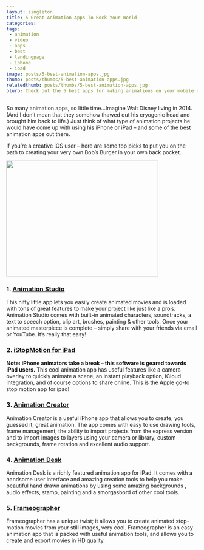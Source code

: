 ```yaml
---
layout: singleton
title: 5 Great Animation Apps To Rock Your World
categories:
tags:
 - animation
 - video
 - apps
 - best
 - landingpage
 - iphone
 - ipad
image: posts/5-best-animation-apps.jpg
thumb: posts/thumbs/5-best-animation-apps.jpg
relatedthumb: posts/thumbs/5-best-animation-apps.jpg
blurb: Check out the 5 best apps for making animations on your mobile device.
---
```


So many animation apps, so little time…Imagine Walt Disney living in 2014. (And I don’t mean that they somehow thawed out his cryogenic head and brought him back to life.) Just think of what type of animation projects he would have come up with using his iPhone or iPad – and some of the best animation apps out there.

If you’re a creative iOS user – here are some top picks to put you on the path to creating your very own Bob’s Burger in your own back pocket.

<div class="text-center">
  <img width="400" height="305" src="{{ 'posts/animation-app.png' | asset_path }}">
</div>

### 1. <a href="https://itunes.apple.com/US/app/id362956988?mt=8" target="_blank">Animation Studio</a>
This nifty little app lets you easily create animated movies and is loaded with tons of great features to make your project like just like a pro’s.  Animation Studio comes with built-in animated characters, soundtracks, a text to speech option, clip art, brushes, painting & other tools. Once your animated masterpiece is complete – simply share with your friends via email or YouTube. It’s really that easy!


### 2. <a href="https://itunes.apple.com/us/app/istopmotion-for-ipad/id484019696?mt=8&at=11l4zj" target="_blank">iStopMotion for iPad</a>
<b>Note: iPhone animators take a break – this software is geared towards iPad users.</b> This cool animation app has useful features like a camera overlay to quickly animate a scene, an instant playback option, iCloud integration, and of course options to share online.   This is the Apple go-to stop motion app for ipad!


### 3. <a href="https://itunes.apple.com/us/app/animation-creator/id323283939?mt=8&at=11l4zj" target="_blank">Animation Creator</a>
Animation Creator is a useful iPhone app that allows you to create; you guessed it, great animation. The app comes with easy to use drawing tools, frame management, the ability to import projects from the express version and to import images to layers using your camera or library, custom backgrounds, frame rotation and excellent audio support.

### 4. <a href="https://itunes.apple.com/us/app/animation-desk-for-ipad/id409124087?mt=8" target="_blank">Animation Desk</a>
Animation Desk is a richly featured animation app for iPad. It comes with a handsome user interface and amazing creation tools to help you make beautiful hand drawn animations by using some amazing backgrounds , audio effects, stamp, painting and a smorgasbord of other cool tools.

### 5. <a href="https://itunes.apple.com/us/app/frameographer-stop-motion/id503347879?mt=8&at=11l4zj" target="_blank">Frameographer</a>
Frameographer has a unique twist; it allows you to create animated stop-motion movies from your still images, very cool. Frameographer is an easy animation app that is packed with useful animation tools, and allows you to create and export movies in HD quality.
